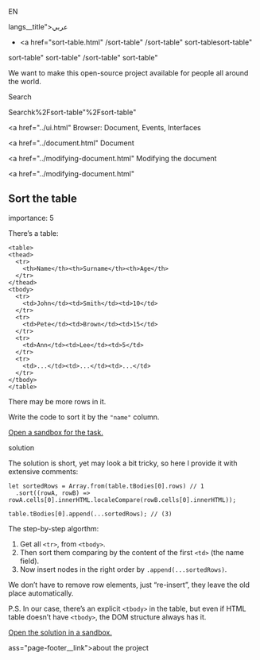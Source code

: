 EN

langs\_\_title">عربي</span></a>

- <a href="sort-table.html"
  /sort-table"
  /sort-table"
  sort-tablesort-table"

<!-- -->

sort-table"
sort-table"
/sort-table"
sort-table"

We want to make this open-source project available for people all around the world.

Search

Searchk%2Fsort-table"%2Fsort-table" </a>

<a href="../ui.html" Browser: Document, Events, Interfaces</span></a>

<a href="../document.html" Document</span></a>

<a href="../modifying-document.html" Modifying the document</span></a>

<a href="../modifying-document.html"

## Sort the table

<span class="task__importance" title="How important is the task, from 1 to 5">importance: 5</span>

There’s a table:

<a href="sort-table.html#" class="toolbar__button toolbar__button_run" title="show"></a>

<a href="sort-table.html#" class="toolbar__button toolbar__button_edit" title="open in sandbox"></a>

    <table>
    <thead>
      <tr>
        <th>Name</th><th>Surname</th><th>Age</th>
      </tr>
    </thead>
    <tbody>
      <tr>
        <td>John</td><td>Smith</td><td>10</td>
      </tr>
      <tr>
        <td>Pete</td><td>Brown</td><td>15</td>
      </tr>
      <tr>
        <td>Ann</td><td>Lee</td><td>5</td>
      </tr>
      <tr>
        <td>...</td><td>...</td><td>...</td>
      </tr>
    </tbody>
    </table>

There may be more rows in it.

Write the code to sort it by the `"name"` column.

[Open a sandbox for the task.](https://plnkr.co/edit/f1KNlHsEaWriLawH?p=preview)

solution

The solution is short, yet may look a bit tricky, so here I provide it with extensive comments:

    let sortedRows = Array.from(table.tBodies[0].rows) // 1
      .sort((rowA, rowB) => rowA.cells[0].innerHTML.localeCompare(rowB.cells[0].innerHTML));

    table.tBodies[0].append(...sortedRows); // (3)

The step-by-step algorthm:

1.  Get all `<tr>`, from `<tbody>`.
2.  Then sort them comparing by the content of the first `<td>` (the name field).
3.  Now insert nodes in the right order by `.append(...sortedRows)`.

We don’t have to remove row elements, just “re-insert”, they leave the old place automatically.

P.S. In our case, there’s an explicit `<tbody>` in the table, but even if HTML table doesn’t have `<tbody>`, the DOM structure always has it.

[Open the solution in a sandbox.](https://plnkr.co/edit/5xHStBMfV5AVtoxR?p=preview)

ass="page-footer\_\_link">about the project</a>
